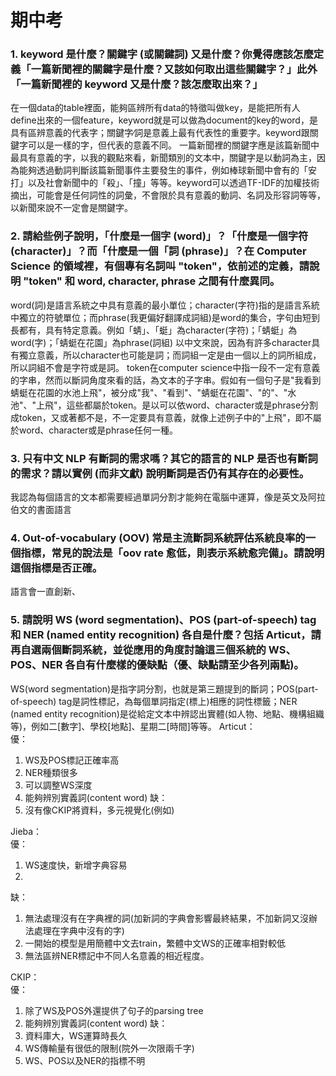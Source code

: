 # 期中考
### 1. keyword 是什麼？關鍵字 (或關鍵詞) 又是什麼？你覺得應該怎麼定義「一篇新聞裡的關鍵字是什麼？又該如何取出這些關鍵字？」此外「一篇新聞裡的 keyword 又是什麼？該怎麼取出來？」
在一個data的table裡面，能夠區辨所有data的特徵叫做key，是能把所有人define出來的一個feature，keyword就是可以做為document的key的word，是具有區辨意義的代表字；關鍵字∕詞是意義上最有代表性的重要字。keyword跟關鍵字可以是一樣的字，但代表的意義不同。
一篇新聞裡的關鍵字應是該篇新聞中最具有意義的字，以我的觀點來看，新聞類別的文本中，關鍵字是以動詞為主，因為能夠透過動詞判斷該篇新聞事件主要發生的事件，例如棒球新聞中會有的「安打」以及社會新聞中的「殺」、「撞」等等。keyword可以透過TF-IDF的加權技術摘出，可能會是任何詞性的詞彙，不會限於具有意義的動詞、名詞及形容詞等等，以新聞來說不一定會是關鍵字。

### 2. 請給些例子說明，「什麼是一個字 (word)」？「什麼是一個字符 (character)」？而「什麼是一個「詞 (phrase)」？在 Computer Science 的領域裡，有個專有名詞叫 "token"，依前述的定義，請說明 "token" 和 word, character, phrase 之間有什麼異同。

word(詞)是語言系統之中具有意義的最小單位；character(字符)指的是語言系統中獨立的符號單位；而phrase(我更偏好翻譯成詞組)是word的集合，字句由短到長都有，具有特定意義。例如「蜻」、「蜓」為character(字符)；「蜻蜓」為word(字)；「蜻蜓在花園」為phrase(詞組)
以中文來說，因為有許多character具有獨立意義，所以character也可能是詞；而詞組一定是由一個以上的詞所組成，所以詞組不會是字符或是詞。
token在computer science中指一段不一定有意義的字串，然而以斷詞角度來看的話，為文本的子字串。假如有一個句子是"我看到蜻蜓在花園的水池上飛"，被分成"我"、"看到"、"蜻蜓在花園"、"的"、"水池"、"上飛"，這些都屬於token。是以可以依word、character或是phrase分割成token，又或著都不是，不一定要具有意義，就像上述例子中的"上飛"，即不屬於word、character或是phrase任何一種。


### 3. 只有中文 NLP 有斷詞的需求嗎？其它的語言的 NLP 是否也有斷詞的需求？請以實例 (而非文獻) 說明斷詞是否仍有其存在的必要性。
我認為每個語言的文本都需要經過單詞分割才能夠在電腦中運算，像是英文及阿拉伯文的書面語言


### 4. Out-of-vocabulary (OOV) 常是主流斷詞系統評估系統良率的一個指標，常見的說法是「oov rate 愈低，則表示系統愈完備」。請說明這個指標是否正確。
語言會一直創新、


### 5. 請說明 WS (word segmentation)、POS (part-of-speech) tag 和 NER (named entity recognition) 各自是什麼？包括 Articut，請再自選兩個斷詞系統，並從應用的角度討論這三個系統的 WS、POS、NER 各自有什麼樣的優缺點（優、缺點請至少各列兩點)。

WS(word segmentation)是指字詞分割，也就是第三題提到的斷詞；POS(part-of-speech) tag是詞性標記，為每個單詞指定(標上)相應的詞性標籤；NER (named entity recognition)是從給定文本中辨認出實體(如人物、地點、機構組織等)，例如二[數字]、學校[地點]、星期二[時間]等等。
Articut：<br>
優：<br>
1. WS及POS標記正確率高 
2. NER種類很多 
3. 可以調整WS深度
4. 能夠辨別實義詞(content word) 
缺：<br>
1. 沒有像CKIP將資料，多元視覺化(例如)

Jieba：<br>
優：<br>
1. WS速度快，新增字典容易
2.   
缺：<br>
1. 無法處理沒有在字典裡的詞(加新詞的字典會影響最終結果，不加新詞又沒辦法處理在字典中沒有的字) 
2. 一開始的模型是用簡體中文去train，繁體中文WS的正確率相對較低 
3. 無法區辨NER標記中不同人名意義的相近程度。

CKIP：<br>
優：<br>
1. 除了WS及POS外還提供了句子的parsing tree  
2. 能夠辨別實義詞(content word) 
缺：<br>
1. 資料庫大，WS運算時長久 
2. WS傳輸量有很低的限制(院外一次限兩千字)  
3. WS、POS以及NER的指標不明
